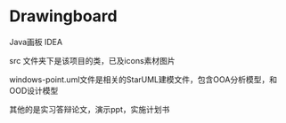 # Drawingboard
Java画板 IDEA

src 文件夹下是该项目的类，已及icons素材图片

windows-point.uml文件是相关的StarUML建模文件，包含OOA分析模型，和OOD设计模型

其他的是实习答辩论文，演示ppt，实施计划书
